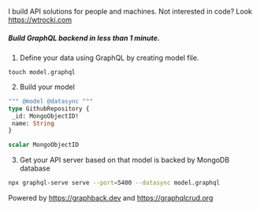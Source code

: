 I build API solutions for people and machines. Not interested in code? Look https://wtrocki.com

##### Build GraphQL backend in less than 1 minute.

1. Define your data using GraphQL by creating model file.

`touch model.graphql`

2. Build your model 

```graphql title="model.graphql"
""" @model @datasync """
type GithubRepository {
 _id: MongoObjectID!
 name: String
}

scalar MongoObjectID
``` 

3. Get your API server based on that model is backed by MongoDB database

```bash
npx graphql-serve serve --port=5400 --datasync model.graphql
```
Powered by https://graphback.dev and https://graphqlcrud.org

